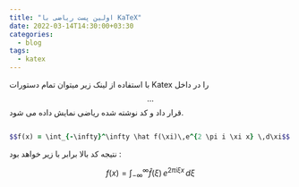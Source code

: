 ```yaml
---
title: "اولین پست ریاضی با KaTeX"
date: 2022-03-14T14:30:00+03:30
categories:
  - blog
tags:
  - katex
---
```


با استفاده از لینک زیر میتوان تمام دستورات Katex را در داخل $$...$$ قرار داد و کد نوشته شده ریاضی نمایش داده می شود.

```ruby

$$f(x) = \int_{-\infty}^\infty \hat f(\xi)\,e^{2 \pi i \xi x} \,d\xi$$

```

نتیجه کد بالا برابر با زیر خواهد بود :

$$f(x) = \int_{-\infty}^\infty \hat f(\xi)\,e^{2 \pi i \xi x} \,d\xi$$
